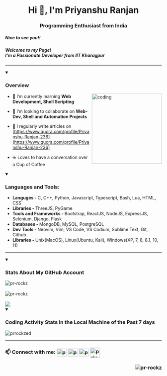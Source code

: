 <h1 align="Center">Hi 👋, I'm Priyanshu Ranjan</h1>
<h3 align="center">Programming Enthusiast from India</h3>
<h5 align="left">Nice to see you!!</h5>
<h5 align="left">Welcome to my Page!<br>I'm a Passionate Developer from IIT Kharagpur</h5>
<!--  <img alt="coding" width="20" src="https://upload.wikimedia.org/wikipedia/en/thumb/1/1c/IIT_Kharagpur_Logo.svg/1200px-IIT_Kharagpur_Logo.svg.png">  -->

<hr>

<details id=1 open>
<summary><h3>Overview</h3></summary>

<img align="right" alt="coding" width="225" src="https://media.tenor.com/_DOBjnGspYAAAAAM/code-coding.gif">

- 🌱 I’m currently learning **Web Development, Shell Scripting**

- 👯 I’m looking to collaborate on **Web-Dev, Shell and Automation Projects**

- 📝 I regularly write articles on [https://www.quora.com/profile/Priyanshu-Ranjan-236](https://www.quora.com/profile/Priyanshu-Ranjan-236)

- ☕️ Loves to have a conversation over a Cup of Coffee
</details>

<details id=2 open>
<summary><h3 align="left">Languages and Tools:</h3></summary>
<ul>
  <li><b>Languges - </b>C, C++, Python, Javascript, Typescript, Bash, Lua, HTML, CSS</li>
  <li><b>Libraries - </b>ThreeJS, PyGame</li>
  <li><b>Tools and Frameworks - </b>Bootstrap, ReactJS, NodeJS, ExpressJS, Selenium, Django, Flask</li>
  <li><b>Databases - </b>MongoDB, MySQL, PostgreSQL</li>
  <li><b>Dev Tools - </b>Neovim, Vim, VS Code, VS Codium, Sublime Text, Git, Github</li>
  <li><b>Libraries - </b>Unix(MacOS), Linux(Ubuntu, Kali), Windows(XP, 7, 8, 8.1, 10, 11)</li>
</ul>
</details>

<hr>

<details id=3 open>
<summary><h3>Stats About My GitHub Account</h3></summary>
<img align="left" src="https://github-readme-stats.vercel.app/api/top-langs?username=prrockzed&show_icons=true&locale=en&layout=compact&theme=aura" alt="pr-rockz" />
<br clear="all" /><br>
<img align="left" src="https://github-readme-stats.vercel.app/api?username=prrockzed&show_icons=true&locale=en&theme=radical" alt="pr-rockz" />
<br clear="all" /><br>
<img src="https://github-readme-streak-stats.herokuapp.com/?user=prrockzed&theme=dracula"/>
</details>

<details id=4 open>
<summary><h3>Coding Activity Stats in the Local Machine of the Past 7 days</h3></summary>
<p><img align="left" src="https://github-readme-stats.vercel.app/api/wakatime?username=prrockzed&theme=maroongold" alt="prrockzed" /></p>
<br clear="all" />
</details>
<hr>

<h3 align="left"> 📫 Connect with me:  <a href="https://twitter.com/prrockzed" target="blank"><img align="center" src="https://raw.githubusercontent.com/rahuldkjain/github-profile-readme-generator/master/src/images/icons/Social/twitter.svg" alt="prrockzed" height="25" width="32" /></a>
<a href="https://linkedin.com/in/priyanshu ranjan" target="blank"><img align="center" src="https://raw.githubusercontent.com/rahuldkjain/github-profile-readme-generator/master/src/images/icons/Social/linked-in-alt.svg" alt="priyanshu ranjan" height="25" width="32" /></a>
<a href="https://fb.com/priyanshu ranjan" target="blank"><img align="center" src="https://raw.githubusercontent.com/rahuldkjain/github-profile-readme-generator/master/src/images/icons/Social/facebook.svg" alt="priyanshu ranjan" height="25" width="32" /></a> <a href="https://t.me/prrockzed" target="blank"><img align="center" src="https://icons.iconarchive.com/icons/froyoshark/enkel/128/Telegram-icon.png" alt="priyanshu ranjan" width="32" /></a> </h3>
<h3><img align="right" src="https://komarev.com/ghpvc/?username=pr-rockz&label=Profile%20views&color=0e75b6&style=flat" alt="pr-rockz" /></h3>

